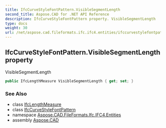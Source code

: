 ```yaml
---
title: IfcCurveStyleFontPattern.VisibleSegmentLength
second_title: Aspose.CAD for .NET API Reference
description: IfcCurveStyleFontPattern property. VisibleSegmentLength
type: docs
weight: 30
url: /net/aspose.cad.fileformats.ifc.ifc4.entities/ifccurvestylefontpattern/visiblesegmentlength/
---
```

## IfcCurveStyleFontPattern.VisibleSegmentLength property

VisibleSegmentLength

```csharp
public IfcLengthMeasure VisibleSegmentLength { get; set; }
```

### See Also

* class [IfcLengthMeasure](../../../aspose.cad.fileformats.ifc.ifc4.types/ifclengthmeasure/)
* class [IfcCurveStyleFontPattern](../)
* namespace [Aspose.CAD.FileFormats.Ifc.IFC4.Entities](../../ifccurvestylefontpattern/)
* assembly [Aspose.CAD](../../../)


